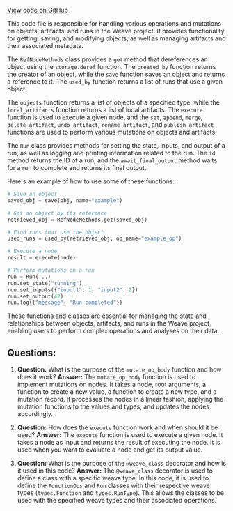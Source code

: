 [View code on GitHub](https://github.com/wandb/weave/weave/ops_primitives/weave_api.py)

This code file is responsible for handling various operations and mutations on objects, artifacts, and runs in the Weave project. It provides functionality for getting, saving, and modifying objects, as well as managing artifacts and their associated metadata.

The `RefNodeMethods` class provides a `get` method that dereferences an object using the `storage.deref` function. The `created_by` function returns the creator of an object, while the `save` function saves an object and returns a reference to it. The `used_by` function returns a list of runs that use a given object.

The `objects` function returns a list of objects of a specified type, while the `local_artifacts` function returns a list of local artifacts. The `execute` function is used to execute a given node, and the `set`, `append`, `merge`, `delete_artifact`, `undo_artifact`, `rename_artifact`, and `publish_artifact` functions are used to perform various mutations on objects and artifacts.

The `Run` class provides methods for setting the state, inputs, and output of a run, as well as logging and printing information related to the run. The `id` method returns the ID of a run, and the `await_final_output` method waits for a run to complete and returns its final output.

Here's an example of how to use some of these functions:

```python
# Save an object
saved_obj = save(obj, name="example")

# Get an object by its reference
retrieved_obj = RefNodeMethods.get(saved_obj)

# Find runs that use the object
used_runs = used_by(retrieved_obj, op_name="example_op")

# Execute a node
result = execute(node)

# Perform mutations on a run
run = Run(...)
run.set_state("running")
run.set_inputs({"input1": 1, "input2": 2})
run.set_output(42)
run.log({"message": "Run completed"})
```

These functions and classes are essential for managing the state and relationships between objects, artifacts, and runs in the Weave project, enabling users to perform complex operations and analyses on their data.
## Questions: 
 1. **Question:** What is the purpose of the `mutate_op_body` function and how does it work?
   **Answer:** The `mutate_op_body` function is used to implement mutations on nodes. It takes a node, root arguments, a function to create a new value, a function to create a new type, and a mutation record. It processes the nodes in a linear fashion, applying the mutation functions to the values and types, and updates the nodes accordingly.

2. **Question:** How does the `execute` function work and when should it be used?
   **Answer:** The `execute` function is used to execute a given node. It takes a node as input and returns the result of executing the node. It is used when you want to evaluate a node and get its output value.

3. **Question:** What is the purpose of the `@weave_class` decorator and how is it used in this code?
   **Answer:** The `@weave_class` decorator is used to define a class with a specific weave type. In this code, it is used to define the `FunctionOps` and `Run` classes with their respective weave types (`types.Function` and `types.RunType`). This allows the classes to be used with the specified weave types and their associated operations.